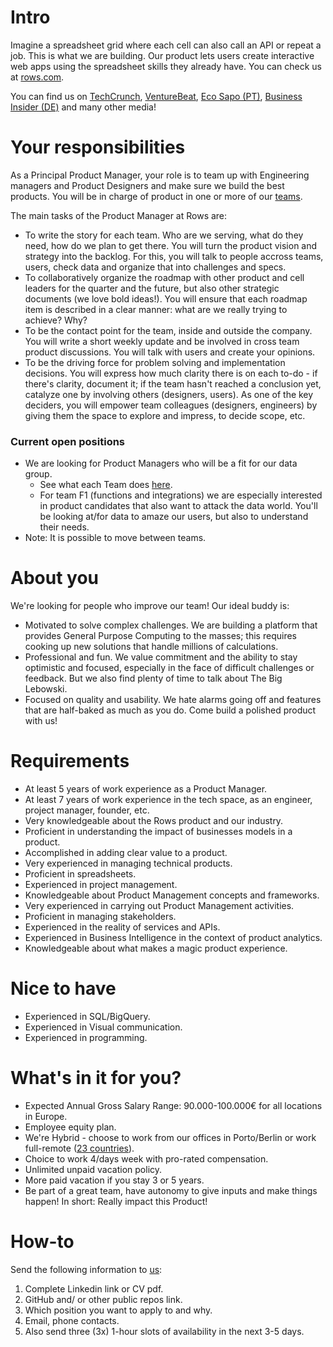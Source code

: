 # Intro
Imagine a spreadsheet grid where each cell can also call an API or repeat a job. This is what we are building. Our product lets users create interactive web apps using the spreadsheet skills they already have. You can check us at [rows.com](http://rows.com).

You can find us on [TechCrunch](https://tcrn.ch/3dEhNKD), [VentureBeat](https://venturebeat.com/2021/02/23/rows-raises-16-million-and-launches-next-gen-spreadsheets-with-built-in-data-integrations/), [Eco Sapo (PT)](https://eco.sapo.pt/2021/02/23/rows-capta-13-milhoes-em-serie-b-para-continuar-a-fazer-crescer-equipa-e-produto-entre-o-porto-e-berlim/), [Business Insider (DE)](https://www.businessinsider.de/gruenderszene/rows-excel-konkurrent-finanzierung/) and many other media!

# Your responsibilities

As a Principal Product Manager, your role is to team up with Engineering managers and Product Designers and make sure we build the best products. You will be in charge of product in one or more of our [teams](../Teams.md).

The main tasks of the Product Manager at Rows are:
* To write the story for each team. Who are we serving, what do they need, how do we plan to get there. You will turn the product vision and strategy into the backlog. For this, you will talk to people accross teams, users, check data and organize that into challenges and specs.
* To collaboratively organize the roadmap with other product and cell leaders for the quarter and the future, but also other strategic documents (we love bold ideas!). You will ensure that each roadmap item is described in a clear manner: what are we really trying to achieve? Why?
* To be the contact point for the team, inside and outside the company. You will write a short weekly update and be involved in cross team product discussions. You will talk with users and create your opinions.
* To be the driving force for problem solving and implementation decisions. You will express how much clarity there is on each to-do - if there's clarity, document it; if the team hasn't reached a conclusion yet, catalyze one by involving others (designers, users). As one of the key deciders, you will empower team colleagues (designers, engineers) by giving them the space to explore and impress, to decide scope, etc.

### Current open positions
* We are looking for Product Managers who will be a fit for our data group. 
    * See what each Team does [here](../Teams.md).
    * For team F1 (functions and integrations) we are especially interested in product candidates that also want to attack the data world. You'll be looking at/for data to amaze our users, but also to understand their needs.
* Note: It is possible to move between teams. 

# About you
We're looking for people who improve our team! Our ideal buddy is:
* Motivated to solve complex challenges. We are building a platform that provides General Purpose Computing to the masses; this requires cooking up new solutions that handle millions of calculations.
* Professional and fun. We value commitment and the ability to stay optimistic and focused, especially in the face of difficult challenges or feedback. But we also find plenty of time to talk about The Big Lebowski.
* Focused on quality and usability. We hate alarms going off and features that are half-baked as much as you do. Come build a polished product with us!

# Requirements
* At least 5 years of work experience as a Product Manager.
* At least 7 years of work experience in the tech space, as an engineer, project manager, founder, etc. 
* Very knowledgeable about the Rows product and our industry.
* Proficient in understanding the impact of businesses models in a product.
* Accomplished in adding clear value to a product.
* Very experienced in managing technical products. 
* Proficient in spreadsheets. 
* Experienced in project management.
* Knowledgeable about Product Management concepts and frameworks.
* Very experienced in carrying out Product Management activities.
* Proficient in managing stakeholders.
* Experienced in the reality of services and APIs.
* Experienced in Business Intelligence in the context of product analytics.
* Knowledgeable about what makes a magic product experience.

# Nice to have
* Experienced in SQL/BigQuery.
* Experienced in Visual communication.
* Experienced in programming.

# What's in it for you?
- Expected Annual Gross Salary Range: 90.000-100.000€ for all locations in Europe.
- Employee equity plan.
- We're Hybrid - choose to work from our offices in Porto/Berlin or work full-remote ([23 countries](https://github.com/rows/hiring/blob/master/FAQs.md)).
- Choice to work 4/days week with pro-rated compensation.
- Unlimited unpaid vacation policy.
- More paid vacation if you stay 3 or 5 years.
- Be part of a great team, have autonomy to give inputs and make things happen! In short: Really impact this Product!

# How-to
Send the following information to [us](mailto:join@rows.com):
   1. Complete Linkedin link or CV pdf.
   2. GitHub and/ or other public repos link.
   3. Which position you want to apply to and why.
   4. Email, phone contacts.
   5. Also send three (3x) 1-hour slots of availability in the next 3-5 days.
